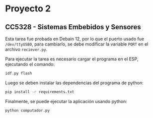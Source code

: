 # Proyecto 2
## CC5328 - Sistemas Embebidos y Sensores

Esta tarea fue probada en Debain 12, por lo que el puerto usado fue `/dev/ttyUSB0`, para cambiarlo, se debe modificar la variable `PORT` en el archivo `reciever.py`.

Para ejecutar la tarea es necesario cargar el programa en el ESP, ejecutando el comando:

```bash
idf.py flash
```

Luego se deben instalar las dependencias del programa de python:

```bash
pip install -r requirements.txt
```

Finalmente, se puede ejecutar la aplicación usando python:

```bash
python computador.py
```
